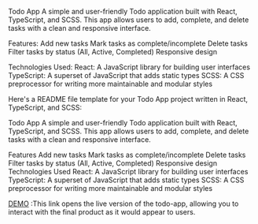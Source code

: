 Todo App
A simple and user-friendly Todo application built with React, TypeScript, and SCSS. This app allows users to add, complete, and delete tasks with a clean and responsive interface.

Features:
Add new tasks
Mark tasks as complete/incomplete
Delete tasks
Filter tasks by status (All, Active, Completed)
Responsive design

Technologies Used:
React: A JavaScript library for building user interfaces
TypeScript: A superset of JavaScript that adds static types
SCSS: A CSS preprocessor for writing more maintainable and modular styles


Here's a README file template for your Todo App project written in React, TypeScript, and SCSS:

Todo App
A simple and user-friendly Todo application built with React, TypeScript, and SCSS. This app allows users to add, complete, and delete tasks with a clean and responsive interface.

Features
Add new tasks
Mark tasks as complete/incomplete
Delete tasks
Filter tasks by status (All, Active, Completed)
Responsive design
Technologies Used
React: A JavaScript library for building user interfaces
TypeScript: A superset of JavaScript that adds static types
SCSS: A CSS preprocessor for writing more maintainable and modular styles

[DEMO](https://YaroslavLeshchenko.github.io/todo-app/) :This link opens the live version of the todo-app, allowing you to interact with the final product as it would appear to users.